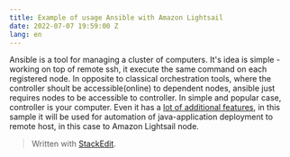 ```yaml
---
title: Example of usage Ansible with Amazon Lightsail
date: 2022-07-07 19:59:00 Z
lang: en
---
```

Ansible is a tool for managing a cluster of computers. It's idea is simple - working on top of remote ssh, it execute the same command on each registered node. In opposite to classical orchestration tools, where the controller shoult be accessible(online) to dependent nodes, ansible just requires nodes to be accessible to controller. In simple and popular case, controller is your computer. Even it has a [lot of additional features](https://www.redhat.com/en/technologies/management/ansible/what-is-ansible), in this sample it will be used for automation of java-application deployment to remote host, in this case to Amazon Lightsail node.

> Written with [StackEdit](https://stackedit.io/).
<!--stackedit_data:
eyJoaXN0b3J5IjpbLTE1ODc2NjcyNjUsLTE0ODIxMjA3MzcsNT
E2NjIwNDc3LDE4NTU5MTM0ODBdfQ==
-->